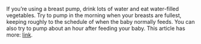 If you’re using a breast pump, drink lots of water and eat water-filled vegetables. Try to pump in the morning when your breasts are fullest, keeping roughly to the schedule of when the baby normally feeds. You can also try to pump about an hour after feeding your baby. This article has more: [link](https://www.whattoexpect.com/first-year/month-by-month/week-6.aspx).
